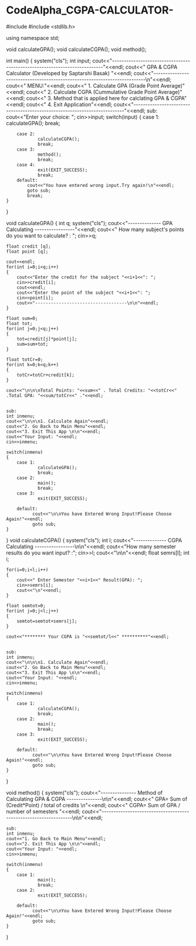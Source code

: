 # CodeAlpha_CGPA-CALCULATOR-

#include <iostream>
#include <stdlib.h>

using namespace std;

void calculateGPA();
void calculateCGPA();
void method();

int main()
{
    system("cls");
    int input;
    cout<<"--------------------------------------------------------------------------"<<endl;
    cout<<"                    GPA & CGPA Calculator (Developed by Saptarshi Basak)             "<<endl;
    cout<<"--------------------------------------------------------------------------\n"<<endl;
    cout<<"            MENU:"<<endl;
    cout<<"                   1. Calculate GPA (Grade Point Average)"<<endl;
    cout<<"                   2. Calculate CGPA (Cummulative Grade Point Average)"<<endl;
    cout<<"                   3. Method that is applied here for calclating GPA & CGPA"<<endl;
    cout<<"                   4. Exit Application"<<endl;
    cout<<"--------------------------------------------------------------------------"<<endl;
    sub:
    cout<<"Enter your choice: ";
    cin>>input;
    switch(input)
    {
        case 1:
                calculateGPA();
                break;

        case 2:
                calculateCGPA();
                break;
        case 3:
                method();
                break;
        case 4:
                exit(EXIT_SUCCESS);
                break;
        default:
            cout<<"You have entered wrong input.Try again!\n"<<endl;
            goto sub;
            break;
    }
}

void calculateGPA()
{
    int q;
    system("cls");
    cout<<"-------------- GPA Calculating -----------------"<<endl;
    cout<<" How many subject's points do you want to calculate? : ";
    cin>>q;

    float credit [q];
    float point [q];

    cout<<endl;
    for(int i=0;i<q;i++)
    {
        cout<<"Enter the credit for the subject "<<i+1<<": ";
        cin>>credit[i];
        cout<<endl;
        cout<<"Enter the point of the subject "<<i+1<<": ";
        cin>>point[i];
        cout<<"-----------------------------------\n\n"<<endl;
    }

    float sum=0;
    float tot;
    for(int j=0;j<q;j++)
    {
        tot=credit[j]*point[j];
        sum=sum+tot;
    }

    float totCr=0;
    for(int k=0;k<q;k++)
    {
        totCr=totCr+credit[k];
    }

    cout<<"\n\n\nTotal Points: "<<sum<<" . Total Credits: "<<totCr<<" .Total GPA: "<<sum/totCr<<" ."<<endl;


    sub:
    int inmenu;
    cout<<"\n\n\n1. Calculate Again"<<endl;
    cout<<"2. Go Back to Main Menu"<<endl;
    cout<<"3. Exit This App \n\n"<<endl;
    cout<<"Your Input: "<<endl;
    cin>>inmenu;

    switch(inmenu)
    {
        case 1:
                calculateGPA();
                break;
        case 2:
                main();
                break;
        case 3:
                exit(EXIT_SUCCESS);

        default:
              cout<<"\n\nYou have Entered Wrong Input!Please Choose Again!"<<endl;
              goto sub;
    }
}
void calculateCGPA()
{
    system("cls");
    int l;
    cout<<"-------------- CGPA Calculating -----------------\n\n"<<endl;
    cout<<"How many semester results do you want input? :";
    cin>>l;
    cout<<"\n\n"<<endl;
    float semrs[l];
    int i;

    for(i=0;i<l;i++)
    {
        cout<<" Enter Semester "<<i+1<<" Result(GPA): ";
        cin>>semrs[i];
        cout<<"\n"<<endl;
    }

    float semtot=0;
    for(int j=0;j<l;j++)
    {
        semtot=semtot+semrs[j];
    }

    cout<<"******** Your CGPA is "<<semtot/l<<" **********"<<endl;


    sub:
    int inmenu;
    cout<<"\n\n\n1. Calculate Again"<<endl;
    cout<<"2. Go Back to Main Menu"<<endl;
    cout<<"3. Exit This App \n\n"<<endl;
    cout<<"Your Input: "<<endl;
    cin>>inmenu;

    switch(inmenu)
    {
        case 1:
                calculateCGPA();
                break;
        case 2:
                main();
                break;
        case 3:
                exit(EXIT_SUCCESS);

        default:
              cout<<"\n\nYou have Entered Wrong Input!Please Choose Again!"<<endl;
              goto sub;
    }

}

void method()
{
    system("cls");
    cout<<"--------------- Method of Calculating GPA & CGPA ---------------\n\n"<<endl;
    cout<<" GPA= Sum of (Credit*Point) / total of credits \n"<<endl;
    cout<<" CGPA=  Sum of GPA / number of semesters "<<endl;
    cout<<"-----------------------------------------------------------------\n\n"<<endl;

    sub:
    int inmenu;
    cout<<"1. Go Back to Main Menu"<<endl;
    cout<<"2. Exit This App \n\n"<<endl;
    cout<<"Your Input: "<<endl;
    cin>>inmenu;

    switch(inmenu)
    {
        case 1:
                main();
                break;
        case 2:
                exit(EXIT_SUCCESS);

        default:
              cout<<"\n\nYou have Entered Wrong Input!Please Choose Again!"<<endl;
              goto sub;
    }
}
